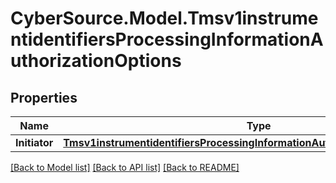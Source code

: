 # CyberSource.Model.Tmsv1instrumentidentifiersProcessingInformationAuthorizationOptions
## Properties

Name | Type | Description | Notes
------------ | ------------- | ------------- | -------------
**Initiator** | [**Tmsv1instrumentidentifiersProcessingInformationAuthorizationOptionsInitiator**](Tmsv1instrumentidentifiersProcessingInformationAuthorizationOptionsInitiator.md) |  | [optional] 

[[Back to Model list]](../README.md#documentation-for-models) [[Back to API list]](../README.md#documentation-for-api-endpoints) [[Back to README]](../README.md)

